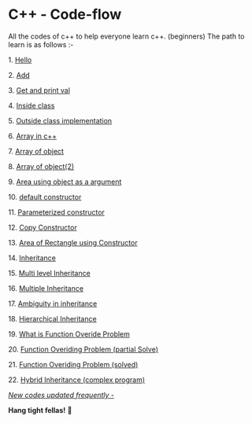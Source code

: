 # C++ - Code-flow

All the codes of c++ to help everyone learn c++. (beginners) The path to learn is as follows :-

1\. [Hello]( https://github.com/techmuses/learn.cpp/tree/master/hello)

2\. [Add]( https://github.com/techmuses/learn.cpp/tree/master/add)

3\. [Get and print val]( https://github.com/techmuses/learn.cpp/tree/master/get_%26_print_a_number)

4\. [Inside class]( https://github.com/techmuses/learn.cpp/tree/master/inside%20class)

5\. [Outside class implementation]( https://github.com/techmuses/learn.cpp/blob/master/outside%20class%20implementation.cpp)

6\. [Array in c++](https://github.com/techmuses/learn.cpp/blob/master/array%20in%20c%20%2B%2B.cpp)

7\. [Array of object](https://github.com/techmuses/learn.cpp/blob/master/array%20of%20objects.cpp)

8\. [Array of object(2)](https://github.com/techmuses/learn.cpp/blob/master/array%20of%20object%20(2).cpp)

9\. [Area using object as a argument](https://github.com/techmuses/learn.cpp/blob/master/area%20using%20object%20as%20a%20argument.cpp)

10\. [default constructor](https://github.com/techmuses/learn.cpp/tree/master/defaut%20constructor)

11\. [Parameterized constructor](https://github.com/techmuses/learn.cpp/blob/master/parameterized%20constr.cpp)

12\. [Copy Constructor](https://github.com/techmuses/learn.cpp/tree/master/copy%20constructor)

13\. [Area of Rectangle using Constructor](https://github.com/techmuses/learn.cpp/tree/master/area%20of%20rectangle%20constrc)

14\. [Inheritance](https://github.com/techmuses/learn.cpp/blob/master/inheritance.cpp)

15\. [Multi level Inheritance](https://github.com/techmuses/learn.cpp/tree/master/multi%20inheritance.cpp)

16\. [Multiple Inheritance](https://github.com/techmuses/learn.cpp/blob/master/multiple%20inheritance.cpp)

17\. [Ambiguity in inheritance](https://github.com/techmuses/learn.cpp/blob/master/ambiguity.cpp)

18\. [Hierarchical Inheritance](https://github.com/techmuses/learn.cpp/blob/master/Hierarchical%20Inheritance%20in%20C++.cpp)

19\. [What is Function Overide Problem](https://github.com/techmuses/learn.cpp/blob/master/overide%20problem.cpp)

20\. [Function Overiding Problem (partial Solve)](https://github.com/techmuses/learn.cpp/blob/master/fUCTION%20OVERDING.cpp)

21\. [Function Overiding Problem (solved) ](https://github.com/techmuses/learn.cpp/blob/master/Function%20overiding%20%28solved%29.cpp)

22\. [Hybrid Inheritance (complex program)](https://github.com/techmuses/learn.cpp/blob/master/Hybrid%20Inheritance.cpp)

[_New codes updated frequently -_](https://github.com/techmuses/learn.cpp/graphs/contributors)

**Hang tight fellas!** 🤞
